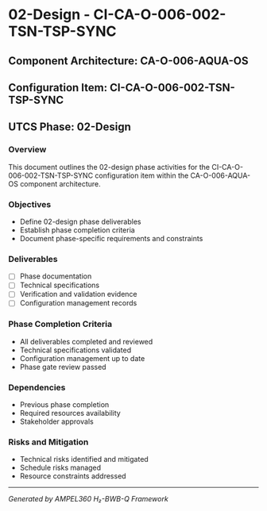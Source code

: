 # 02-Design - CI-CA-O-006-002-TSN-TSP-SYNC

## Component Architecture: CA-O-006-AQUA-OS
## Configuration Item: CI-CA-O-006-002-TSN-TSP-SYNC
## UTCS Phase: 02-Design

### Overview
This document outlines the 02-design phase activities for the CI-CA-O-006-002-TSN-TSP-SYNC configuration item within the CA-O-006-AQUA-OS component architecture.

### Objectives
- Define 02-design phase deliverables
- Establish phase completion criteria
- Document phase-specific requirements and constraints

### Deliverables
- [ ] Phase documentation
- [ ] Technical specifications
- [ ] Verification and validation evidence
- [ ] Configuration management records

### Phase Completion Criteria
- All deliverables completed and reviewed
- Technical specifications validated
- Configuration management up to date
- Phase gate review passed

### Dependencies
- Previous phase completion
- Required resources availability
- Stakeholder approvals

### Risks and Mitigation
- Technical risks identified and mitigated
- Schedule risks managed
- Resource constraints addressed

---
*Generated by AMPEL360 H₂-BWB-Q Framework*
